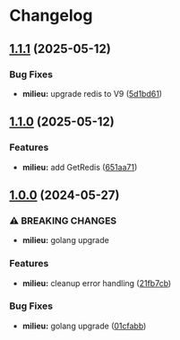 # Changelog

## [1.1.1](https://github.com/Snipa22/core-go-lib/compare/v1.1.0...v1.1.1) (2025-05-12)


### Bug Fixes

* **milieu:** upgrade redis to V9 ([5d1bd61](https://github.com/Snipa22/core-go-lib/commit/5d1bd6199f17b7b3cae6d1c57bfe4b8dffdef3d3))

## [1.1.0](https://github.com/Snipa22/core-go-lib/compare/v1.0.0...v1.1.0) (2025-05-12)


### Features

* **milieu:** add GetRedis ([651aa71](https://github.com/Snipa22/core-go-lib/commit/651aa71c93b324a848f998f94a4207ded45ca86b))

## [1.0.0](https://github.com/Snipa22/core-go-lib/compare/v0.1.0...v1.0.0) (2024-05-27)


### ⚠ BREAKING CHANGES

* **milieu:** golang upgrade

### Features

* **milieu:** cleanup error handling ([21fb7cb](https://github.com/Snipa22/core-go-lib/commit/21fb7cb55163882cd928d8e024f614131a415fd0))


### Bug Fixes

* **milieu:** golang upgrade ([01cfabb](https://github.com/Snipa22/core-go-lib/commit/01cfabbb4ce54c94abe5752c6c129b6a6aa60bbd))
